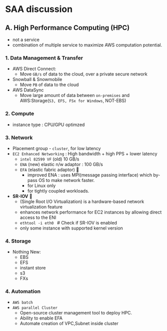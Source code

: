 # SAA discussion

## A. High Performance Computing (HPC)
- not a service  
- combination of multiple service to maximize AWS computation potential.

### 1. Data Management & Transfer
- AWS Direct Connect:
  - Move `GB/s` of data to the cloud, over a private secure network
- Snowball & Snowmobile
  - Move `PB` of data to the cloud
- AWS DataSync
  - Move large amount of data between `on-premises` and  AWS:Storage(`S3, EFS, FSx for Windows`, NOT-EBS)

### 2. Compute
- instance type : CPU/GPU optimzed


### 3. Network
- Placement group - `cluster`, for low latency
- `EC2 Enhanced Networking` : High bandwidth + high PPS + lower latency
  - `intel 82599 VF` (old) 10 GB/s
  - `ENA` (new) elastic n/w adaptor : 100 GB/s
  - `EFA` (elastic fabric adaptor) :dart:
    - improved ENA : uses MPI(message passing interface) which by-pass OS to make network faster.
    - for Linux only
    - for tightly coupled workloads.
- **SR-IOV** :dart:
  - (Single Root I/O Virtualization) is a hardware-based network virtualization feature 
  - enhances network performance for EC2 instances by allowing direct access to the ENI
  - `ethtool -i eth0 ` # Check if SR-IOV is enabled
  - only some instance with supported kernel version 

### 4. Storage 
- Nothing New:
  - EBS
  - EFS
  - instant store
  - s3
  - FXs

### 4. Automation
- `AWS batch`
- `AWS parallel Cluster`
  - Open-source cluster management tool to deploy HPC.
  - Ability to enable EFA
  - Automate creation of VPC,Subnet inside cluster